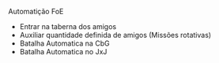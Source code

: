 Automatição FoE
* Entrar na taberna dos amigos
* Auxiliar quantidade definida de amigos (Missões rotativas)
* Batalha Automatica na CbG
* Batalha Automatica no JxJ